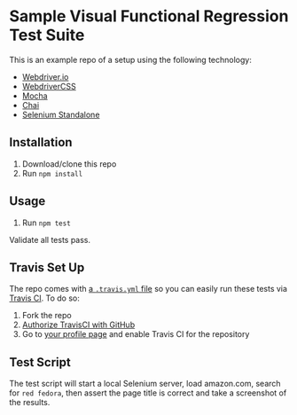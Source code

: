 # Sample Visual Functional Regression Test Suite

This is an example repo of a setup using the following technology:

- [Webdriver.io](webdriver.io)
- [WebdriverCSS](https://github.com/webdriverio/webdrivercss)
- [Mocha](mochajs.org)
- [Chai](chaijs.com)
- [Selenium Standalone](https://github.com/vvo/selenium-standalone)

## Installation

1. Download/clone this repo
1. Run `npm install`

## Usage 

1. Run `npm test`

Validate all tests pass.

## Travis Set Up

The repo comes with [a `.travis.yml` file](/blob/master/.travis.yml) so you can easily run these tests via [Travis CI](https://travis-ci.org). To do so:

1. Fork the repo
1. [Authorize TravisCI with GitHub](https://travis-ci.org/auth)
1. Go to [your profile page](https://travis-ci.org/profile) and enable Travis CI for the repository

## Test Script

The test script will start a local Selenium server, load amazon.com, search for `red fedora`, then assert the page title is correct and take a screenshot of the results.
